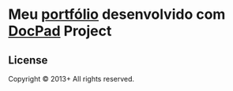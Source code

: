 # Meu  [portfólio](http://lealeduardo.com) desenvolvido com [DocPad](http://docpad.org) Project

## License
Copyright &copy; 2013+ All rights reserved.